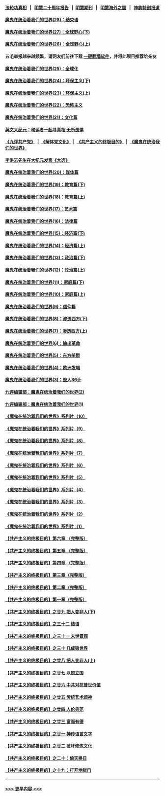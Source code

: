 #### [法轮功真相](https://github.com/gfw-breaker/truth/blob/master/README.md?t=0) &nbsp;&nbsp;|&nbsp;&nbsp; [明慧二十周年报告](https://github.com/gfw-breaker/mh-reports/blob/master/README.md?t=0) &nbsp;&nbsp;|&nbsp;&nbsp;[明慧期刊](https://github.com/gfw-breaker/mh-qikan) &nbsp;&nbsp;|&nbsp;&nbsp; [明慧海外之窗](https://github.com/gfw-breaker/mh-news/blob/master/README.md?t=0) &nbsp;&nbsp;|&nbsp;&nbsp; [神韵特别报道](https://github.com/gfw-breaker/mh-news/blob/master/shenyun.md?t=0)
#### [魔鬼在统治着我们的世界(28)：结束语](../pages/nsc422/n10936246.md?t=06121502) 
#### [魔鬼在统治着我们的世界(27)：全球野心(下)](../pages/nsc422/n10928319.md?t=06121502) 
#### [魔鬼在统治着我们的世界(26)：全球野心(上)](../pages/nsc422/n10900318.md?t=06121502) 
#### 五毛举报越来越频繁，请网友们前往下载 [一键翻墙软件](https://github.com/gfw-breaker/ssr-accounts)，并将此项目推荐给亲友
#### [魔鬼在统治着我们的世界(25)：全球化](../pages/nsc422/n10788205.md?t=06121502) 
#### [魔鬼在统治着我们的世界(24)：环保主义(下)](../pages/nsc422/n10695307.md?t=06121502) 
#### [魔鬼在统治着我们的世界(23)：环保主义(上)](../pages/nsc422/n10688613.md?t=06121502) 
#### [魔鬼在统治着我们的世界(22)：恐怖主义](../pages/nsc422/n10614727.md?t=06121502) 
#### [魔鬼在统治着我们的世界(21)：文化篇](../pages/nsc422/n10597706.md?t=06121502) 
#### [英文大纪元：和读者一起寻真相 无所畏惧](../pages/nsc422/n12542027.md?t=06121502) 
#### [《九评共产党》](https://github.com/begood0513/9ping.md/blob/master/README.md) &nbsp;|&nbsp; [《解体党文化》](../../../../jtdwh.md/blob/master/README.md)  &nbsp;|&nbsp; [《共产主义的终极目的》](../../../../gczydzjmd.md/blob/master/README.md) &nbsp;|&nbsp; [《魔鬼在统治我们的世界》](../../../../mgztzwmdsj.md/blob/master/README.md) 
#### [李洪志先生在大纪元发表《大选》](../pages/nsc422/n12534746.md?t=06121502) 
#### [魔鬼在统治着我们的世界(20)：媒体篇](../pages/nsc422/n10586579.md?t=06121502) 
#### [魔鬼在统治着我们的世界(19)：教育篇(下)](../pages/nsc422/n10564808.md?t=06121502) 
#### [魔鬼在统治着我们的世界(18)：教育篇(上)](../pages/nsc422/n10526970.md?t=06121502) 
#### [魔鬼在统治着我们的世界(17)：艺术篇](../pages/nsc422/n10499093.md?t=06121502) 
#### [魔鬼在统治着我们的世界(16)：法律篇](../pages/nsc422/n10485969.md?t=06121502) 
#### [魔鬼在统治着我们的世界(15)：经济篇(下)](../pages/nsc422/n10469975.md?t=06121502) 
#### [魔鬼在统治着我们的世界(14)：经济篇(上)](../pages/nsc422/n10457370.md?t=06121502) 
#### [魔鬼在统治着我们的世界(13)：政治篇(下)](../pages/nsc422/n10448270.md?t=06121502) 
#### [魔鬼在统治着我们的世界(12)：政治篇(上)](../pages/nsc422/n10444576.md?t=06121502) 
#### [魔鬼在统治着我们的世界(11)：家庭篇(下)](../pages/nsc422/n10440961.md?t=06121502) 
#### [魔鬼在统治着我们的世界(10)：家庭篇(上)](../pages/nsc422/n10435448.md?t=06121502) 
#### [魔鬼在统治着我们的世界(9)：信仰篇](../pages/nsc422/n10432159.md?t=06121502) 
#### [魔鬼在统治着我们的世界(8)：渗透西方(下)](../pages/nsc422/n10429603.md?t=06121502) 
#### [魔鬼在统治着我们的世界(7)：渗透西方(上)](../pages/nsc422/n10426013.md?t=06121502) 
#### [魔鬼在统治着我们的世界(6)：输出革命](../pages/nsc422/n10421536.md?t=06121502) 
#### [魔鬼在统治着我们的世界(5)：东方杀戮](../pages/nsc422/n10417707.md?t=06121502) 
#### [魔鬼在统治着我们的世界(4)：欧洲发端](../pages/nsc422/n10414890.md?t=06121502) 
#### [魔鬼在统治着我们的世界(3)：毁人36计](../pages/nsc422/n10411583.md?t=06121502) 
#### [九评编辑部：魔鬼在统治着我们的世界(2)](../pages/nsc422/n10410036.md?t=06121502) 
#### [九评编辑部：魔鬼在统治着我们的世界(1)](../pages/nsc422/n10406825.md?t=06121502) 
#### [《魔鬼在统治着我们的世界》系列片（10）](../pages/nsc422/n12292670.md?t=06121502) 
#### [《魔鬼在统治着我们的世界》系列片（9）](../pages/nsc422/n12290859.md?t=06121502) 
#### [《魔鬼在统治着我们的世界》系列片（8）](../pages/nsc422/n12287445.md?t=06121502) 
#### [《魔鬼在统治着我们的世界》系列片（7）](../pages/nsc422/n12283425.md?t=06121502) 
#### [《魔鬼在统治着我们的世界》系列片（6）](../pages/nsc422/n12282314.md?t=06121502) 
#### [《魔鬼在统治着我们的世界》系列片（5）](../pages/nsc422/n12281419.md?t=06121502) 
#### [《魔鬼在统治着我们的世界》系列片（4）](../pages/nsc422/n12274024.md?t=06121502) 
#### [《魔鬼在统治着我们的世界》系列片（3）](../pages/nsc422/n12271322.md?t=06121502) 
#### [《魔鬼在统治着我们的世界》系列片（2）](../pages/nsc422/n12269049.md?t=06121502) 
#### [《魔鬼在统治着我们的世界》系列片（1）](../pages/nsc422/n12267575.md?t=06121502) 
#### [【共产主义的终极目的】第六章 （完整版）](../pages/nsc422/n11428913.md?t=06121502) 
#### [【共产主义的终极目的】第五章 （完整版）](../pages/nsc422/n11428912.md?t=06121502) 
#### [【共产主义的终极目的】第四章 （完整版）](../pages/nsc422/n11428907.md?t=06121502) 
#### [【共产主义的终极目的】第三章（完整版）](../pages/nsc422/n11428848.md?t=06121502) 
#### [【共产主义的终极目的】第二章（完整版）](../pages/nsc422/n11428831.md?t=06121502) 
#### [【共产主义的终极目的】第一章（完整版）](../pages/nsc422/n11417651.md?t=06121502) 
#### [【共产主义的终极目的】之廿九 把人变非人(下)](../pages/nsc422/n11344140.md?t=06121502) 
#### [【共产主义的终极目的】之三十二 结语](../pages/nsc422/n11360535.md?t=06121502) 
#### [【共产主义的终极目的】之三十一 末世景观](../pages/nsc422/n11351129.md?t=06121502) 
#### [【共产主义的终极目的】之三十 几成狼世界](../pages/nsc422/n11348280.md?t=06121502) 
#### [【共产主义的终极目的】之廿八 把人变非人(上)](../pages/nsc422/n11340492.md?t=06121502) 
#### [【共产主义的终极目的】之廿七 以恨立国](../pages/nsc422/n11336944.md?t=06121502) 
#### [【共产主义的终极目的】之廿六 中共对抗普世价值](../pages/nsc422/n11324785.md?t=06121502) 
#### [【共产主义的终极目的】之廿五 传统艺术颂神](../pages/nsc422/n11296396.md?t=06121502) 
#### [【共产主义的终极目的】之廿四 人伦典范](../pages/nsc422/n11296397.md?t=06121502) 
#### [【共产主义的终极目的】之廿三 富而有德](../pages/nsc422/n11283598.md?t=06121502) 
#### [【共产主义的终极目的】之廿一 神传语言文字](../pages/nsc422/n11263265.md?t=06121502) 
#### [【共产主义的终极目的】之廿二 破坏修炼文化](../pages/nsc422/n11245728.md?t=06121502) 
#### [【共产主义的终极目的】之二十：偷天换日](../pages/nsc422/n11238846.md?t=06121502) 
#### [【共产主义的终极目的】之十九：打开地狱门](../pages/nsc422/n11206376.md?t=06121502) 

----
#### [ >>> 更早内容 <<< ](../indexes/nsc422-earlier.md)
